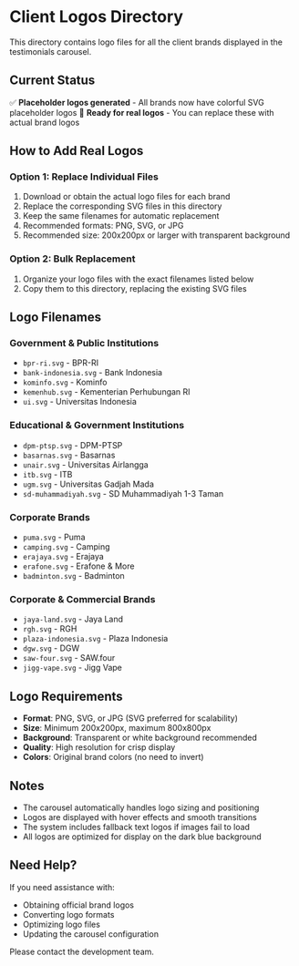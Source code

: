 # Client Logos Directory

This directory contains logo files for all the client brands displayed in the testimonials carousel.

## Current Status

✅ **Placeholder logos generated** - All brands now have colorful SVG placeholder logos
🔄 **Ready for real logos** - You can replace these with actual brand logos

## How to Add Real Logos

### Option 1: Replace Individual Files
1. Download or obtain the actual logo files for each brand
2. Replace the corresponding SVG files in this directory
3. Keep the same filenames for automatic replacement
4. Recommended formats: PNG, SVG, or JPG
5. Recommended size: 200x200px or larger with transparent background

### Option 2: Bulk Replacement
1. Organize your logo files with the exact filenames listed below
2. Copy them to this directory, replacing the existing SVG files

## Logo Filenames

### Government & Public Institutions
- `bpr-ri.svg` - BPR-RI
- `bank-indonesia.svg` - Bank Indonesia
- `kominfo.svg` - Kominfo
- `kemenhub.svg` - Kementerian Perhubungan RI
- `ui.svg` - Universitas Indonesia

### Educational & Government Institutions
- `dpm-ptsp.svg` - DPM-PTSP
- `basarnas.svg` - Basarnas
- `unair.svg` - Universitas Airlangga
- `itb.svg` - ITB
- `ugm.svg` - Universitas Gadjah Mada
- `sd-muhammadiyah.svg` - SD Muhammadiyah 1-3 Taman

### Corporate Brands
- `puma.svg` - Puma
- `camping.svg` - Camping
- `erajaya.svg` - Erajaya
- `erafone.svg` - Erafone & More
- `badminton.svg` - Badminton

### Corporate & Commercial Brands
- `jaya-land.svg` - Jaya Land
- `rgh.svg` - RGH
- `plaza-indonesia.svg` - Plaza Indonesia
- `dgw.svg` - DGW
- `saw-four.svg` - SAW.four
- `jigg-vape.svg` - Jigg Vape

## Logo Requirements

- **Format**: PNG, SVG, or JPG (SVG preferred for scalability)
- **Size**: Minimum 200x200px, maximum 800x800px
- **Background**: Transparent or white background recommended
- **Quality**: High resolution for crisp display
- **Colors**: Original brand colors (no need to invert)

## Notes

- The carousel automatically handles logo sizing and positioning
- Logos are displayed with hover effects and smooth transitions
- The system includes fallback text logos if images fail to load
- All logos are optimized for display on the dark blue background

## Need Help?

If you need assistance with:
- Obtaining official brand logos
- Converting logo formats
- Optimizing logo files
- Updating the carousel configuration

Please contact the development team.